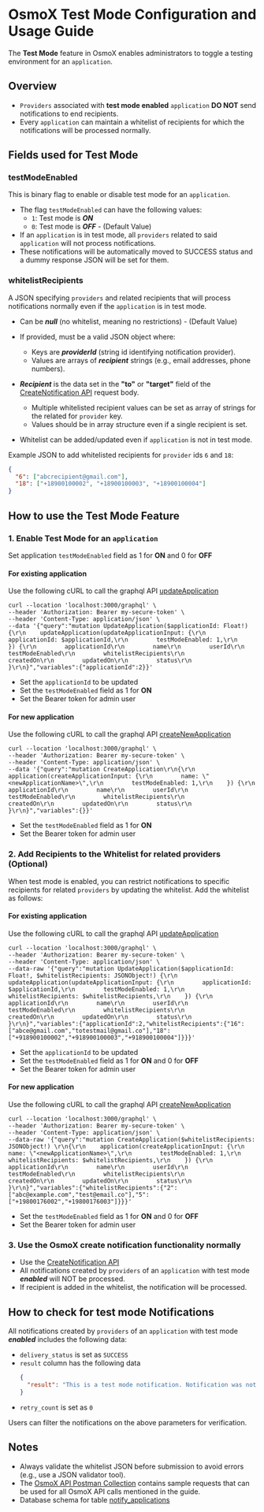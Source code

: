 # OsmoX Test Mode Configuration and Usage Guide

The **Test Mode** feature in OsmoX enables administrators to toggle a testing environment for an `application`.

## Overview

- `Providers` associated with **test mode enabled** `application` **DO NOT** send notifications to end recipients.
- Every `application` can maintain a whitelist of recipients for which the notifications will be processed normally.

## Fields used for Test Mode

### testModeEnabled
This is binary flag to enable or disable test mode for an `application`.

- The flag `testModeEnabled` can have the following values:
  - `1`: Test mode is **_ON_**
  - `0`: Test mode is **_OFF_** - (Default Value)
- If an `application` is in test mode, all `providers` related to said `application` will not process notifications.
- These notifications will be automatically moved to SUCCESS status and a dummy response JSON will be set for them.

### whitelistRecipients
A JSON specifying `providers` and related recipients that will process notifications normally even if the `application` is in test mode.

- Can be **_null_** (no whitelist, meaning no restrictions) - (Default Value)
- If provided, must be a valid JSON object where:
  - Keys are **_providerId_** (string id identifying notification provider).
  - Values are arrays of **_recipient_** strings (e.g., email addresses, phone numbers).

- **_Recipient_** is the data set in the **"to"** or **"target"** field of the [CreateNotification API](./api-documentation.md#create-notification) request body.
  - Multiple whitelisted recipient values can be set as array of strings for the related for `provider` key.
  - Values should be in array structure even if a single recipient is set.

- Whitelist can be added/updated even if `application` is not in test mode.

Example JSON to add whitelisted recipients for `provider` ids `6` and `18`:
```json
{
  "6": ["abcrecipient@gmail.com"],
  "18": ["+18900100002", "+18900100003", "+18900100004"]
}
```

## How to use the Test Mode Feature

### 1. Enable Test Mode for an `application`

Set application `testModeEnabled` field as 1 for **ON** and 0 for **OFF**

#### For existing application

Use the following cURL to call the graphql API [updateApplication](./api-documentation.md#update-an-application)

```curl
curl --location 'localhost:3000/graphql' \
--header 'Authorization: Bearer my-secure-token' \
--header 'Content-Type: application/json' \
--data '{"query":"mutation UpdateApplication($applicationId: Float!) {\r\n    updateApplication(updateApplicationInput: {\r\n        applicationId: $applicationId,\r\n        testModeEnabled: 1,\r\n    }) {\r\n        applicationId\r\n        name\r\n        userId\r\n        testModeEnabled\r\n        whitelistRecipients\r\n        createdOn\r\n        updatedOn\r\n        status\r\n    }\r\n}","variables":{"applicationId":2}}'
```

- Set the `applicationId` to be updated
- Set the `testModeEnabled` field as 1 for **ON**
- Set the Bearer token for admin user

#### For new application

Use the following cURL to call the graphql API [createNewApplication](./api-documentation.md#create-new-application)

```curl
curl --location 'localhost:3000/graphql' \
--header 'Authorization: Bearer my-secure-token' \
--header 'Content-Type: application/json' \
--data '{"query":"mutation CreateApplication\r\n{\r\n    application(createApplicationInput: {\r\n        name: \"<newApplicationName>\",\r\n        testModeEnabled: 1,\r\n    }) {\r\n        applicationId\r\n        name\r\n        userId\r\n        testModeEnabled\r\n        whitelistRecipients\r\n        createdOn\r\n        updatedOn\r\n        status\r\n    }\r\n}","variables":{}}'
```

- Set the `testModeEnabled` field as 1 for **ON**
- Set the Bearer token for admin user

### 2. Add Recipients to the Whitelist for related providers (Optional)

When test mode is enabled, you can restrict notifications to specific recipients for related `providers` by updating the whitelist. Add the whitelist as follows:

#### For existing application

Use the following cURL to call the graphql API [updateApplication](./api-documentation.md#update-an-application)

```curl
curl --location 'localhost:3000/graphql' \
--header 'Authorization: Bearer my-secure-token' \
--header 'Content-Type: application/json' \
--data-raw '{"query":"mutation UpdateApplication($applicationId: Float!, $whitelistRecipients: JSONObject!) {\r\n    updateApplication(updateApplicationInput: {\r\n        applicationId: $applicationId,\r\n        testModeEnabled: 1,\r\n        whitelistRecipients: $whitelistRecipients,\r\n    }) {\r\n        applicationId\r\n        name\r\n        userId\r\n        testModeEnabled\r\n        whitelistRecipients\r\n        createdOn\r\n        updatedOn\r\n        status\r\n    }\r\n}","variables":{"applicationId":2,"whitelistRecipients":{"16":["abce@gmail.com","totestmail@gmail.co"],"18":["+918900100002","+918900100003","+918900100004"]}}}'
```

- Set the `applicationId` to be updated
- Set the `testModeEnabled` field as 1 for **ON** and 0 for **OFF**
- Set the Bearer token for admin user

#### For new application

Use the following cURL to call the graphql API [createNewApplication](./api-documentation.md#create-new-application)

```curl
curl --location 'localhost:3000/graphql' \
--header 'Authorization: Bearer my-secure-token' \
--header 'Content-Type: application/json' \
--data-raw '{"query":"mutation CreateApplication($whitelistRecipients: JSONObject!) \r\n{\r\n    application(createApplicationInput: {\r\n        name: \"<newApplicationName>\",\r\n        testModeEnabled: 1,\r\n        whitelistRecipients: $whitelistRecipients,\r\n    }) {\r\n        applicationId\r\n        name\r\n        userId\r\n        testModeEnabled\r\n        whitelistRecipients\r\n        createdOn\r\n        updatedOn\r\n        status\r\n    }\r\n}","variables":{"whitelistRecipients":{"2":["abc@example.com","test@email.co"],"5":["+19800176002","+19800176003"]}}}'
```

- Set the `testModeEnabled` field as 1 for **ON** and 0 for **OFF**
- Set the Bearer token for admin user

### 3. Use the OsmoX create notification functionality normally

- Use the [CreateNotification API](./api-documentation.md#create-notification)
- All notifications created by `providers` of an `application` with test mode **_enabled_** will NOT be processed.
- If recipient is added in the whitelist, the notification will be processed.

## How to check for test mode Notifications

All notifications created by `providers` of an `application` with test mode **_enabled_** includes the following data:

- `delivery_status` is set as `SUCCESS`
- `result` column has the following data
  ```json
  {
    "result": "This is a test mode notification. Notification was not delivered to recipient."
  }
  ```
- `retry_count` is set as `0`

Users can filter the notifications on the above parameters for verification.

## Notes
- Always validate the whitelist JSON before submission to avoid errors (e.g., use a JSON validator tool).
- The [OsmoX API Postman Collection](./../OsmoX-API.postman_collection.json) contains sample requests that can be used for all OsmoX API calls mentioned in the guide.
- Database schema for table [notify_applications](./database-design.md#notify_applications)
